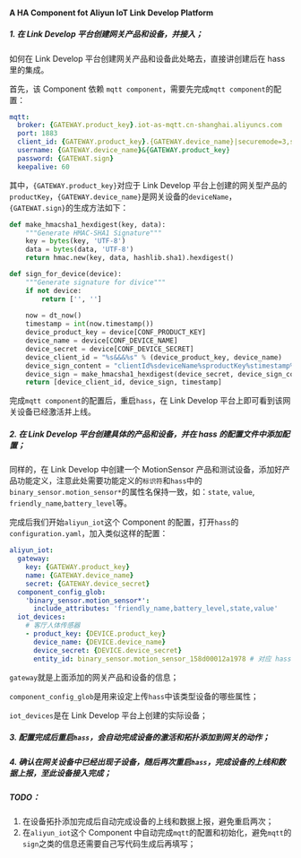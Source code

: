#### A HA Component fot Aliyun IoT Link Develop Platform

##### 1. 在 Link Develop 平台创建网关产品和设备，并接入；

如何在 Link Develop 平台创建网关产品和设备此处略去，直接讲创建后在 hass 里的集成。

首先，该 Component 依赖 `mqtt component`，需要先完成`mqtt component`的配置：

```yaml
mqtt:
  broker: {GATEWAY.product_key}.iot-as-mqtt.cn-shanghai.aliyuncs.com
  port: 1883
  client_id: {GATEWAY.product_key}.{GATEWAY.device_name}|securemode=3,signmethod=hmacsha1,gw=1|
  username: {GATEWAY.device_name}&{GATEWAY.product_key}
  password: {GATEWAT.sign}
  keepalive: 60
```

其中，`{GATEWAY.product_key}`对应于 Link Develop 平台上创建的网关型产品的`productKey`，`{GATEWAY.device_name}`是网关设备的`deviceName`，`{GATEWAT.sign}`的生成方法如下：

```python
def make_hmacsha1_hexdigest(key, data):
    """Generate HMAC-SHA1 Signature"""
    key = bytes(key, 'UTF-8')
    data = bytes(data, 'UTF-8')
    return hmac.new(key, data, hashlib.sha1).hexdigest()

def sign_for_device(device):
    """Generate signature for divice"""
    if not device:
        return ['', '']
    
    now = dt_now()
    timestamp = int(now.timestamp())
    device_product_key = device[CONF_PRODUCT_KEY]
    device_name = device[CONF_DEVICE_NAME]
    device_secret = device[CONF_DEVICE_SECRET]
    device_client_id = "%s&&&%s" % (device_product_key, device_name)
    device_sign_content = "clientId%sdeviceName%sproductKey%stimestamp%d" % (device_client_id, device_name, device_product_key, timestamp)
    device_sign = make_hmacsha1_hexdigest(device_secret, device_sign_content)
    return [device_client_id, device_sign, timestamp]
```

完成`mqtt component`的配置后，重启`hass`，在 Link Develop 平台上即可看到该网关设备已经激活并上线。



##### 2. 在 Link Develop 平台创建具体的产品和设备，并在 hass 的配置文件中添加配置；

同样的，在 Link Develop 中创建一个 MotionSensor 产品和测试设备，添加好产品功能定义，注意此处需要功能定义的`标识符`和`hass`中的`binary_sensor.motion_sensor*`的属性名保持一致，如：`state`, `value`, `friendly_name`,`battery_level`等。

完成后我们开始`aliyun_iot`这个 Component 的配置，打开`hass`的`configuration.yaml`，加入类似这样的配置：

```yaml
aliyun_iot:
  gateway:
    key: {GATEWAY.product_key}
    name: {GATEWAY.device_name}
    secret: {GATEWAY.device_secret}
  component_config_glob:
    'binary_sensor.motion_sensor*':
      include_attributes: 'friendly_name,battery_level,state,value'
  iot_devices:
    # 客厅人体传感器
    - product_key: {DEVICE.product_key}
      device_name: {DEVICE.device_name}
      device_secret: {DEVICE.device_secret}
      entity_id: binary_sensor.motion_sensor_158d00012a1978 # 对应 hass 中设备的 entity_id
```

`gateway`就是上面添加的网关产品和设备的信息；

`component_config_glob`是用来设定上传`hass`中该类型设备的哪些属性；

`iot_devices`是在 Link Develop 平台上创建的实际设备；



##### 3. 配置完成后重启`hass`，会自动完成设备的激活和拓扑添加到网关的动作；

##### 4. 确认在网关设备中已经出现子设备，随后再次重启`hass`，完成设备的上线和数据上报，至此设备接入完成；



##### TODO：

1. 在设备拓扑添加完成后自动完成设备的上线和数据上报，避免重启两次；
2. 在`aliyun_iot`这个 Component 中自动完成`mqtt`的配置和初始化，避免`mqtt`的`sign`之类的信息还需要自己写代码生成后再填写；

